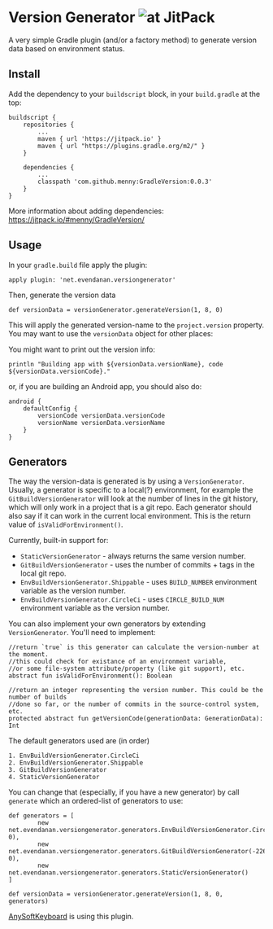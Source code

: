 # Version Generator ![at JitPack](https://jitpack.io/v/menny/GradleVersion.svg "at JitPack")

A very simple Gradle plugin (and/or a factory method) to generate
version data based on environment status.

## Install

Add the dependency to your `buildscript` block, in your `build.gradle` at the top:

	buildscript {
        repositories {
            ...
            maven { url 'https://jitpack.io' }
            maven { url "https://plugins.gradle.org/m2/" }
        }
    
        dependencies {
            ...
            classpath 'com.github.menny:GradleVersion:0.0.3'
        }
    }

More information about adding dependencies: https://jitpack.io/#menny/GradleVersion/

## Usage

In your `gradle.build` file apply the plugin:

    apply plugin: 'net.evendanan.versiongenerator'
    
Then, generate the version data

    def versionData = versionGenerator.generateVersion(1, 8, 0)
    
This will apply the generated version-name to the `project.version` property.
You may want to use the `versionData` object for other places:

You might want to print out the version info:

    println "Building app with ${versionData.versionName}, code ${versionData.versionCode}."

or, if you are building an Android app, you should also do:

    android {
        defaultConfig {
            versionCode versionData.versionCode
            versionName versionData.versionName
        }
    }
    
## Generators
The way the version-data is generated is by using a `VersionGenerator`. Usually, a generator is specific to a local(?) environment, for example
the `GitBuildVersionGenerator` will look at the number of lines in the git history, which will only work in a project that is a git repo.
Each generator should also say if it can work in the current local environment. This is the return value of `isValidForEnvironment()`.

Currently, built-in support for:
 
 *  `StaticVersionGenerator` - always returns the same version number.
 *  `GitBuildVersionGenerator` - uses the number of commits + tags in the local git repo.
 *  `EnvBuildVersionGenerator.Shippable` - uses `BUILD_NUMBER` environment variable as the version number.
 *  `EnvBuildVersionGenerator.CircleCi` - uses `CIRCLE_BUILD_NUM` environment variable as the version number.
 
You can also implement your own generators by extending `VersionGenerator`. You'll need to implement:

    //return `true` is this generator can calculate the version-number at the moment.
    //this could check for existance of an environment variable,
    //or some file-system attribute/property (like git support), etc.
    abstract fun isValidForEnvironment(): Boolean
    
    //return an integer representing the version number. This could be the number of builds
    //done so far, or the number of commits in the source-control system, etc.
    protected abstract fun getVersionCode(generationData: GenerationData): Int

The default generators used are (in order)

    1. EnvBuildVersionGenerator.CircleCi
    2. EnvBuildVersionGenerator.Shippable
    3. GitBuildVersionGenerator
    4. StaticVersionGenerator
    
You can change that (especially, if you have a new generator) by call `generate` which an ordered-list of generators
 to use:
 
    def generators = [
            new net.evendanan.versiongenerator.generators.EnvBuildVersionGenerator.CircleCi(1650, 0),
            new net.evendanan.versiongenerator.generators.GitBuildVersionGenerator(-2268, 0),
            new net.evendanan.versiongenerator.generators.StaticVersionGenerator()
    ]
    
    def versionData = versionGenerator.generateVersion(1, 8, 0, generators)
    
[AnySoftKeyboard](https://github.com/AnySoftKeyboard/AnySoftKeyboard/blob/master/app/build.gradle) is using this plugin.
